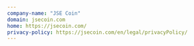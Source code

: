 ```yaml
---
company-name: "JSE Coin"
domain: jsecoin.com
home: https://jsecoin.com/
privacy-policy: https://jsecoin.com/en/legal/privacyPolicy/
---
```




